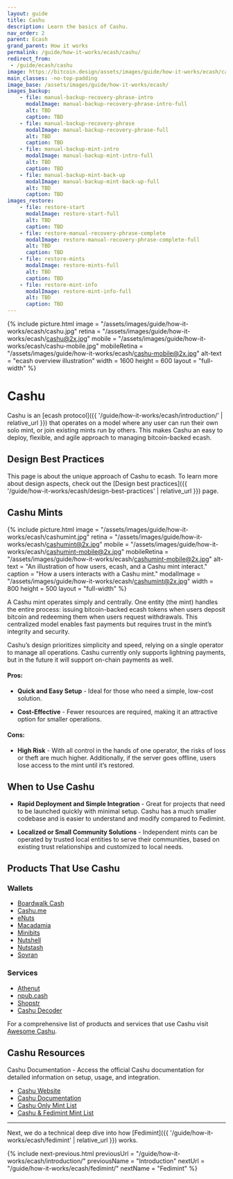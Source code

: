 ```yaml
---
layout: guide
title: Cashu
description: Learn the basics of Cashu.
nav_order: 2
parent: Ecash
grand_parent: How it works
permalink: /guide/how-it-works/ecash/cashu/
redirect_from:
 - /guide/ecash/cashu
image: https://bitcoin.design/assets/images/guide/how-it-works/ecash/cashu.jpg
main_classes: -no-top-padding
image_base: /assets/images/guide/how-it-works/ecash/
images_backup:
    - file: manual-backup-recovery-phrase-intro
      modalImage: manual-backup-recovery-phrase-intro-full
      alt: TBD
      caption: TBD
    - file: manual-backup-recovery-phrase
      modalImage: manual-backup-recovery-phrase-full
      alt: TBD
      caption: TBD
    - file: manual-backup-mint-intro
      modalImage: manual-backup-mint-intro-full
      alt: TBD
      caption: TBD
    - file: manual-backup-mint-back-up
      modalImage: manual-backup-mint-back-up-full
      alt: TBD
      caption: TBD
images_restore:
    - file: restore-start
      modalImage: restore-start-full
      alt: TBD
      caption: TBD
    - file: restore-manual-recovery-phrase-complete
      modalImage: restore-manual-recovery-phrase-complete-full
      alt: TBD
      caption: TBD
    - file: restore-mints
      modalImage: restore-mints-full
      alt: TBD
      caption: TBD
    - file: restore-mint-info
      modalImage: restore-mint-info-full
      alt: TBD
      caption: TBD
---
```


<!--

Editor's notes

Explains generally how Cashu works.

Illustration sources

-->

{% include picture.html
   image = "/assets/images/guide/how-it-works/ecash/cashu.jpg"
   retina = "/assets/images/guide/how-it-works/ecash/cashu@2x.jpg"
   mobile = "/assets/images/guide/how-it-works/ecash/cashu-mobile.jpg"
   mobileRetina = "/assets/images/guide/how-it-works/ecash/cashu-mobile@2x.jpg"
   alt-text = "ecash overview illustration"
   width = 1600
   height = 600
   layout = "full-width"
%}

# Cashu
Cashu is an [ecash protocol]({{ '/guide/how-it-works/ecash/introduction/' | relative_url }}) that operates on a model where any user can run their own solo mint, or join existing mints run by others. This makes Cashu an easy to deploy, flexible, and agile approach to managing bitcoin-backed ecash.

## Design Best Practices
This page is about the unique approach of Cashu to ecash. To learn more about design aspects, check out the [Design best practices]({{ '/guide/how-it-works/ecash/design-best-practices' | relative_url }}) page.

## Cashu Mints

{% include picture.html
   image = "/assets/images/guide/how-it-works/ecash/cashumint.jpg"
   retina = "/assets/images/guide/how-it-works/ecash/cashumint@2x.jpg"
   mobile = "/assets/images/guide/how-it-works/ecash/cashumint-mobile@2x.jpg"
   mobileRetina = "/assets/images/guide/how-it-works/ecash/cashumint-mobile@2x.jpg"
   alt-text = "An illustration of how users, ecash, and a Cashu mint interact."
   caption = "How a users interacts with a Cashu mint."
   modalImage = "/assets/images/guide/how-it-works/ecash/cashumint@2x.jpg"
   width = 800
   height = 500
   layout = "full-width"
%}

A Cashu mint operates simply and centrally. One entity (the mint) handles the entire process: issuing bitcoin-backed ecash tokens when users deposit bitcoin and redeeming them when users request withdrawals. This centralized model enables fast payments but requires trust in the mint’s integrity and security.

Cashu’s design prioritizes simplicity and speed, relying on a single operator to manage all operations. Cashu currently only supports lightning payments, but in the future it will support on-chain payments as well.

#### Pros:

* **Quick and Easy Setup** - Ideal for those who need a simple, low-cost solution.

* **Cost-Effective** - Fewer resources are required, making it an attractive option for smaller operations.

#### Cons:

* **High Risk** - With all control in the hands of one operator, the risks of loss or theft are much higher. Additionally, if the server goes offline, users lose access to the mint until it’s restored.

## When to Use Cashu

* **Rapid Deployment and Simple Integration** - Great for projects that need to be launched quickly with minimal setup. Cashu has a much smaller codebase and is easier to understand and modify compared to Fedimint.

* **Localized or Small Community Solutions** - Independent mints can be operated by trusted local entities to serve their communities, based on existing trust relationships and customized to local needs.

## Products That Use Cashu

### Wallets
- [Boardwalk Cash](https://boardwalkcash.com/)
- [Cashu.me](https://wallet.cashu.me/)
- [eNuts](https://www.enuts.cash/)
- [Macadamia](https://macadamia.cash/)
- [Minibits](https://www.minibits.cash/)
- [Nutshell](https://github.com/cashubtc/nutshell)
- [Nutstash](https://nutstash.app/)
- [Sovran](https://sovranbitcoin.com/)

### Services
- [Athenut](https://athenut.com/)
- [npub.cash](https://npub.cash/)
- [Shopstr](https://shopstr.store/)
- [Cashu Decoder](https://nostrapps.github.io/cashu/)

For a comprehensive list of products and services that use Cashu visit [Awesome Cashu](https://github.com/cashubtc/awesome-cashu).

## Cashu Resources
Cashu Documentation - Access the official Cashu documentation for detailed information on setup, usage, and integration.
- [Cashu Website](https://cashu.space/)
- [Cashu Documentation](https://docs.cashu.space/)
- [Cashu Only Mint List](https://cashumints.space/)
- [Cashu & Fedimint Mint List](https://bitcoinmints.com)

---

Next, we do a technical deep dive into how [Fedimint]({{ '/guide/how-it-works/ecash/fedimint' | relative_url }}) works.

{% include next-previous.html
   previousUrl = "/guide/how-it-works/ecash/introduction/"
   previousName = "Introduction"
   nextUrl = "/guide/how-it-works/ecash/fedimint/"
   nextName = "Fedimint"
%}
